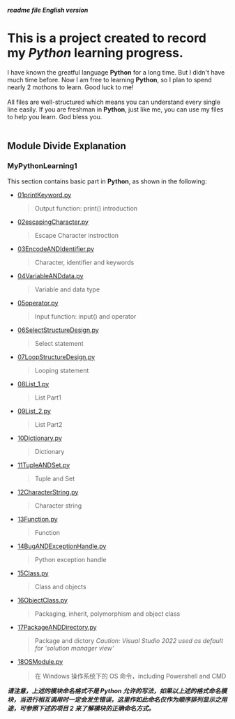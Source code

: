 ***readme file English version***
# This is a project created to record my *Python* learning progress.
I have known the greatful language **Python** for a long time. But I didn't have much time before. Now I am free to learning **Python**, so I plan to spend nearly 2 mothons to learn. Good luck to me!<br><br>
All files are well-structured which means you can understand every single line easily. If you are freshman in **Python**, just like me, you can use my files to help you learn. God bless you.<br><br>
## Module Divide Explanation
### MyPythonLearning1
This section contains basic part in **Python**, as shown in the following: 
* [01printKeyword.py](https://github.com/MongooseOrion/MyPythonLearning/blob/master/01printKeyword.py)
  > Output function: print() introduction
* [02escapingCharacter.py](https://github.com/MongooseOrion/MyPythonLearning/blob/master/02escapingCharacter.py)
  > Escape Character instroction
* [03EncodeANDIdentifier.py](https://github.com/MongooseOrion/MyPythonLearning/blob/master/03EncodeANDIdentifier.py)
  > Character, identifier and keywords
* [04VariableANDdata.py](https://github.com/MongooseOrion/MyPythonLearning/blob/master/04VariableANDdata.py)
  > Variable and data type
* [05operator.py](https://github.com/MongooseOrion/MyPythonLearning/blob/master/05operator.py)
  > Input function: input() and operator
* [06SelectStructureDesign.py](https://github.com/MongooseOrion/MyPythonLearning/blob/master/06SelectStructureDesign.py)
  > Select statement
* [07LoopStructureDesign.py](https://github.com/MongooseOrion/MyPythonLearning/blob/master/07LoopStructureDesign.py)
  > Looping statement
* [08List_1.py](https://github.com/MongooseOrion/MyPythonLearning/blob/master/08List_1.py)
  > List Part1
* [09List_2.py](https://github.com/MongooseOrion/MyPythonLearning/blob/master/09List_2.py)
  > List Part2
* [10Dictionary.py](https://github.com/MongooseOrion/MyPythonLearning/blob/master/10Dictionary.py)
  > Dictionary
* [11TupleANDSet.py](https://github.com/MongooseOrion/MyPythonLearning/blob/master/11TupleANDSet.py)
  > Tuple and Set
* [12CharacterString.py](https://github.com/MongooseOrion/MyPythonLearning/blob/master/12CharacterString.py)
  > Character string
* [13Function.py](https://github.com/MongooseOrion/MyPythonLearning/blob/master/13Function.py)
  > Function
* [14BugANDExceptionHandle.py](https://github.com/MongooseOrion/MyPythonLearning/blob/master/14BugANDExceptionHandle.py)
  > Python exception handle
* [15Class.py](https://github.com/MongooseOrion/MyPythonLearning/blob/master/15Class.py)
  > Class and objects
* [16ObjectClass.py](https://github.com/MongooseOrion/MyPythonLearning/blob/master/MyPythonLearning1/16ObjectClass.py)
  > Packaging, inherit, polymorphism and object class
* [17PackageANDDirectory.py](https://github.com/MongooseOrion/MyPythonLearning/blob/master/MyPythonLearning1/17PackageANDDirectory.py)
  > Package and dictory *Caution: Visual Studio 2022 used as default for 'solution manager view'*
* [18OSModule.py](https://github.com/MongooseOrion/MyPythonLearning/blob/master/MyPythonLearning1/18OSModule.py)
  > 在 Windows 操作系统下的 OS 命令，including Powershell and CMD
  >
***请注意，上述的模块命名格式不是 Python 允许的写法，如果以上述的格式命名模块，当进行相互调用时一定会发生错误，这里作如此命名仅作为顺序排列显示之用途，可参照下述的项目 2 来了解模块的正确命名方式。***
